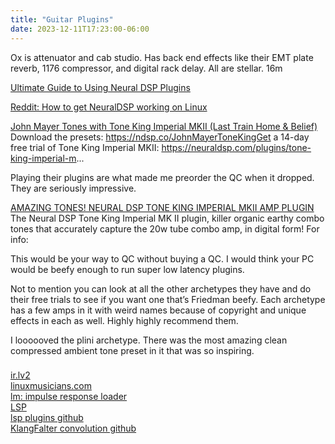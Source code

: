 ```yaml
---
title: "Guitar Plugins"
date: 2023-12-11T17:23:00-06:00
---
```


Ox is attenuator and cab studio. Has back end effects like their EMT plate reverb, 1176 compressor, and digital rack delay. All are stellar.
16m

[Ultimate Guide to Using Neural DSP Plugins](https://neuraldsp.com/news/ultimate-guide-to-using-neural-dsp-plugins)  

[Reddit: How to get NeuralDSP working on Linux](https://www.reddit.com/r/NeuralDSP/comments/x1rzpr/how_to_get_neuraldsp_working_on_linux_tutorial/)  

[John Mayer Tones with Tone King Imperial MKII (Last Train Home & Belief)](https://youtu.be/rwgmnCU8UdE?si=8tYf6C-wUJ7QBGF_)  
Download the presets: https://ndsp.co/JohnMayerToneKingGet a 14-day free trial of Tone King Imperial MKII: https://neuraldsp.com/plugins/tone-king-imperial-m...

Playing their plugins are what made me preorder the QC when it dropped. They are seriously impressive.

[AMAZING TONES! NEURAL DSP TONE KING IMPERIAL MKII AMP PLUGIN](https://youtu.be/p1DjoJLX3QE?si=c6jaVErJMMo58y3s)  
The Neural DSP Tone King Imperial MK II plugin, killer organic earthy combo tones that accurately capture the 20w tube combo amp, in digital form! For info:

This would be your way to QC without buying a QC. I would think your PC would be beefy enough to run super low latency plugins.

Not to mention you can look at all the other archetypes they have and do their free trials to see if you want one that’s Friedman beefy. Each archetype has a few amps in it with weird names because of copyright and unique effects in each as well. Highly highly recommend them.

I loooooved the plini archetype. There was the most amazing clean compressed ambient tone preset in it that was so inspiring.
 
###
[ir.lv2](https://tomscii.sig7.se/plugins/ir.lv2/)  
[linuxmusicians.com](https://linuxmusicians.com/)  
[lm: impulse response loader](https://linuxmusicians.com/viewtopic.php?t=22553)  
[LSP](https://lsp-plug.in/index.php)  
[lsp plugins github](https://github.com/sadko4u/lsp-plugins)  
[KlangFalter convolution github](https://github.com/HiFi-LoFi/KlangFalter)  
